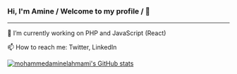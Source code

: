 ### Hi, I'm Amine / Welcome to my profile / 👋
-------------------------

🔭 I’m currently working on PHP and JavaScript (React)

📫 How to reach me: Twitter, LinkedIn

[![mohammedaminelahmami's GitHub stats](https://github-readme-stats.vercel.app/api?username=mohammedaminelahmami)](https://github.com/mohammedaminelahmami/github-readme-stats)

